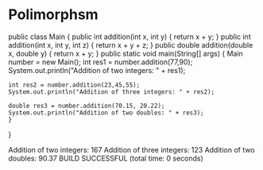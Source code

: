 # Polimorphsm
public class Main
{
  public int addition(int x, int y) 
  {
    return x + y;
  }
  public int addition(int x, int y, int z)
  {
    return x + y + z;
  }
  public double addition(double x, double y) 
  {
    return x + y;
  }
  public static void main(String[] args) 
  {
      Main number = new Main();
    int res1 = number.addition(77,90);
    System.out.println("Addition of two integers: " + res1);

    int res2 = number.addition(23,45,55);
    System.out.println("Addition of three integers: " + res2);

    double res3 = number.addition(70.15, 20.22);
    System.out.println("Addition of two doubles: " + res3);  
    }
}

Addition of two integers: 167
Addition of three integers: 123
Addition of two doubles: 90.37
BUILD SUCCESSFUL (total time: 0 seconds)

